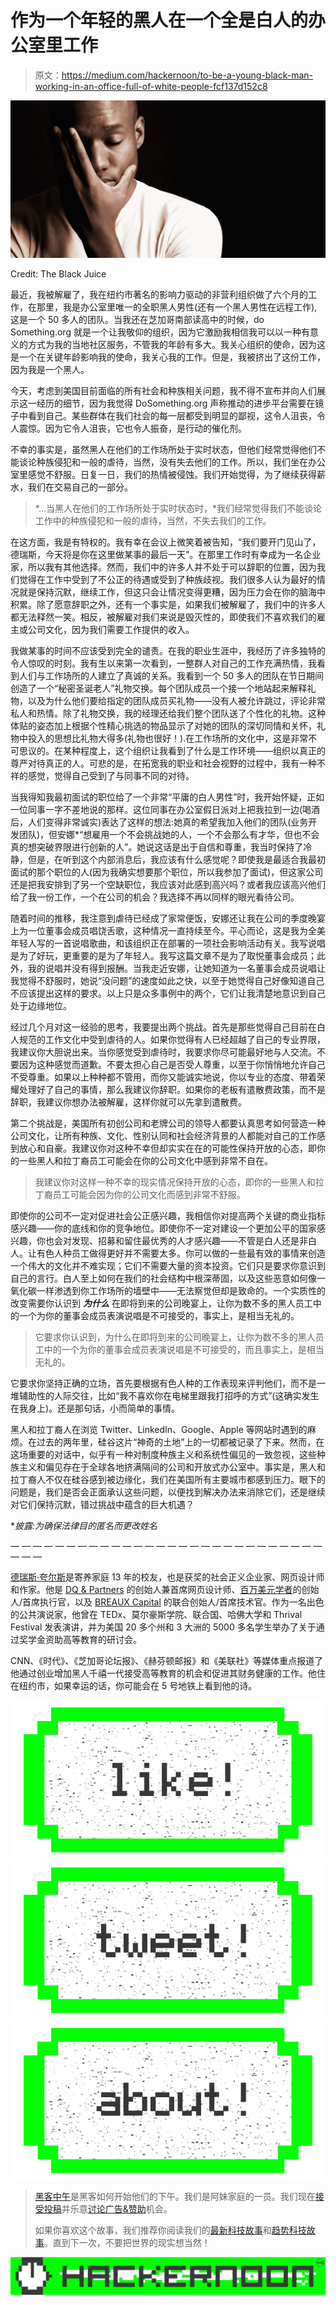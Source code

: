 # 作为一个年轻的黑人在一个全是白人的办公室里工作

> 原文：<https://medium.com/hackernoon/to-be-a-young-black-man-working-in-an-office-full-of-white-people-fcf137d152c8>

![](img/761e6b149de0426505afcd5509072fcd.png)

Credit: The Black Juice

最近，我被解雇了，我在纽约市著名的影响力驱动的非营利组织做了六个月的工作，在那里，我是办公室里唯一的全职黑人男性(还有一个黑人男性在远程工作),这是一个 50 多人的团队。当我还在芝加哥南部读高中的时候，do Something.org 就是一个让我敬仰的组织，因为它激励我相信我可以以一种有意义的方式为我的当地社区服务，不管我的年龄有多大。我关心组织的使命，因为这是一个在关键年龄影响我的使命，我关心我的工作。但是，我被挤出了这份工作，因为我是一个黑人。

今天，考虑到美国目前面临的所有社会和种族相关问题，我不得不宣布并向人们展示这一经历的细节，因为我觉得 DoSomething.org 声称推动的进步平台需要在镜子中看到自己。某些群体在我们社会的每一层都受到明显的鄙视，这令人沮丧，令人震惊。因为它令人沮丧，它也令人振奋，是行动的催化剂。

不幸的事实是，虽然黑人在他们的工作场所处于实时状态，但他们经常觉得他们不能谈论种族侵犯和一般的虐待，当然，没有失去他们的工作。所以，我们坐在办公室里感觉不舒服。日复一日，我们的热情被侵蚀。我们开始觉得，为了继续获得薪水，我们在交易自己的一部分。

> *…当黑人在他们的工作场所处于实时状态时，*我们经常觉得我们不能谈论工作中的种族侵犯和一般的虐待，当然，不失去我们的工作。

在这方面，我是有特权的。我有幸在会议上微笑着被告知，“我们要开门见山了，德瑞斯，今天将是你在这里做某事的最后一天”。在那里工作时有幸成为一名企业家，所以我有其他选择。然而，我们中的许多人并不处于可以辞职的位置，因为我们觉得在工作中受到了不公正的待遇或受到了种族歧视。我们很多人认为最好的情况就是保持沉默，继续工作，但这只会让情况变得更糟，因为压力会在你的脑海中积累。除了愿意辞职之外，还有一个事实是，如果我们被解雇了，我们中的许多人都无法释然一笑。相反，被解雇对我们来说是毁灭性的，即使我们不喜欢我们的雇主或公司文化，因为我们需要工作提供的收入。

我做某事的时间不应该受到完全的谴责。在我的职业生涯中，我经历了许多独特的令人惊叹的时刻。我有生以来第一次看到，一整群人对自己的工作充满热情，我看到人们与工作场所的人建立了真诚的关系。我看到一个 50 多人的团队在节日期间创造了一个“秘密圣诞老人”礼物交换。每个团队成员一个接一个地站起来解释礼物，以及为什么他们要给指定的团队成员买礼物——没有人被允许跳过，评论非常私人和热情。除了礼物交换，我的经理还给我们整个团队送了个性化的礼物。这种体贴的姿态加上根据个性精心挑选的物品显示了对她的团队的深切同情和关怀，礼物中投入的思想比礼物大得多(礼物也很好！).在工作场所的文化中，这是非常不可思议的。在某种程度上，这个组织让我看到了什么是工作环境——组织以真正的尊严对待真正的人。可悲的是，在拓宽我的职业和社会视野的过程中，我有一种不祥的感觉，觉得自己受到了与同事不同的对待。

当我得知我最初面试的职位给了一个非常“平庸的白人男性”时，我开始怀疑，正如一位同事一字不差地说的那样。这位同事在办公室假日派对上把我拉到一边(喝酒后，人们变得非常诚实)表达了这样的想法:她真的希望我加入他们的团队(业务开发团队)，但安娜*“想雇用一个不会挑战她的人，一个不会那么有才华，但也不会真的想突破界限进行创新的人”。她说这话是出于自信和尊重，我当时保持了冷静，但是，在听到这个内部消息后，我应该有什么感觉呢？即使我是最适合我最初面试的那个职位的人(因为我确实想要那个职位，所以我参加了面试)，但这家公司还是把我安排到了另一个空缺职位，我应该对此感到高兴吗？或者我应该高兴他们给了我一份工作，一个在公司的机会？我选择不再以同样的眼光看待公司。

随着时间的推移，我注意到虐待已经成了家常便饭，安娜还让我在公司的季度晚宴上为一位董事会成员唱饶舌歌，这种情况一直持续至今。平心而论，这是我为全美年轻人写的一首说唱歌曲，和该组织正在部署的一项社会影响活动有关。我写说唱是为了好玩，更重要的是为了年轻人。我写这篇文章不是为了取悦董事会成员；此外，我的说唱并没有得到报酬。当我走近安娜，让她知道为一名董事会成员说唱让我觉得不舒服时，她说“没问题”的速度如此之快，以至于她觉得自己好像知道自己不应该提出这样的要求。以上只是众多事例中的两个，它们让我清楚地意识到自己处于边缘地位。

经过几个月对这一经验的思考，我要提出两个挑战。首先是那些觉得自己目前在白人规范的工作文化中受到虐待的人。如果你觉得有人已经超越了自己的专业界限，我建议你大胆说出来。当你感觉受到虐待时，我要求你尽可能最好地与人交流。不要因为这种感觉而道歉。不要太担心自己是否受人尊重，以至于你悄悄地允许自己不受尊重。如果以上种种都不管用，而你又能诚实地说，你以专业的态度、带着荣耀处理好了自己的事情，那么我建议你辞职。如果你的老板有遣散费政策，而不是辞职，我建议你想办法被解雇，这样你就可以先拿到遣散费。

第二个挑战是，美国所有初创公司和老牌公司的领导人都要认真思考如何营造一种公司文化，让所有种族、文化、性别认同和社会经济背景的人都能对自己的工作感到放心和自豪。我建议你对这种不幸但却实实在在的可能性保持开放的心态，即你的一些黑人和拉丁裔员工可能会在你的公司文化中感到非常不自在。

> 我建议你对这样一种不幸的现实情况保持开放的心态，即你的一些黑人和拉丁裔员工可能会因为你的公司文化而感到非常不舒服。

即使你的公司不一定对促进社会公正感兴趣，我相信你对提高两个关键的商业指标感兴趣——你的底线和你的竞争地位。即使你不一定对建设一个更加公平的国家感兴趣，你也会对发现、招募和留住最优秀的人才感兴趣——不管是白人还是非白人。让有色人种员工做得更好并不需要太多。你可以做的一些最有效的事情来创造一个伟大的文化并不难实现；它们不需要大量的资本投资。它们只是要求你意识到自己的言行。白人至上如何在我们的社会结构中根深蒂固，以及这些恶意如何像一氧化碳一样渗透到你工作场所的墙壁中——无法察觉但却是致命的。一个实质性的改变需要你认识到 ***为什么*** 在即将到来的公司晚宴上，让你为数不多的黑人员工中的一个为你的董事会成员表演说唱是不可接受的，事实上，是相当无礼的。

> 它要求你认识到，为什么在即将到来的公司晚宴上，让你为数不多的黑人员工中的一个为你的董事会成员表演说唱是不可接受的，而且事实上，是相当无礼的。

它要求你坚持正确的立场，首先要根据有色人种的工作表现来评判他们，而不是一堆辅助性的人际交往，比如“我不喜欢你在电梯里跟我打招呼的方式”(这确实发生在我身上)。还是那句话，小而简单的事情。

黑人和拉丁裔人在浏览 Twitter、LinkedIn、Google、Apple 等网站时遇到的麻烦。在过去的两年里，硅谷这片“神奇的土地”上的一切都被记录了下来。然而，在这场重要的对话中，似乎有一种对制度种族主义和系统性偏见的一致忽视，这些种族主义和偏见存在于全球各地挤满隔间的公司和开放式办公室中。事实是，黑人和拉丁裔人不仅在硅谷感到被边缘化，我们在美国所有主要城市都感到压力。眼下的问题是，我们是否会正面承认这些问题，以便找到解决办法来消除它们，还是继续对它们保持沉默，错过挑战中蕴含的巨大机遇？

**披露:为确保法律目的匿名而更改姓名*

— — — — — — — — — — — — — — — — — — — — — — — — — — — — — — —

[德瑞斯·夸尔斯](http://www.derriusquarles.com/)是寄养家庭 13 年的校友，也是获奖的社会正义企业家、网页设计师和作家。他是 [DQ & Partners](https://www.dqandpartners.com) 的创始人兼首席网页设计师、[百万美元学者](https://www.milliondollarscholar.com)的创始人/首席执行官，以及 [BREAUX Capital](http://www.breauxcapital.com/) 的联合创始人/首席技术官。作为一名出色的公共演说家，他曾在 TEDx、莫尔豪斯学院、联合国、哈佛大学和 Thrival Festival 发表演讲，并为美国 20 多个州和 3 大洲的 5000 多名学生举办了关于通过奖学金资助高等教育的研讨会。

CNN、《时代》、《芝加哥论坛报》、《赫芬顿邮报》和《美联社》等媒体重点报道了他通过创业增加黑人千禧一代接受高等教育的机会和促进其财务健康的工作。他住在纽约市，如果幸运的话，你可能会在 5 号地铁上看到他的诗。

[![](img/50ef4044ecd4e250b5d50f368b775d38.png)](http://bit.ly/HackernoonFB)[![](img/979d9a46439d5aebbdcdca574e21dc81.png)](https://goo.gl/k7XYbx)[![](img/2930ba6bd2c12218fdbbf7e02c8746ff.png)](https://goo.gl/4ofytp)

> [黑客中午](http://bit.ly/Hackernoon)是黑客如何开始他们的下午。我们是阿妹家庭的一员。我们现在[接受投稿](http://bit.ly/hackernoonsubmission)并乐意[讨论广告&赞助](mailto:partners@amipublications.com)机会。
> 
> 如果你喜欢这个故事，我们推荐你阅读我们的[最新科技故事](http://bit.ly/hackernoonlatestt)和[趋势科技故事](https://hackernoon.com/trending)。直到下一次，不要把世界的现实想当然！

[![](img/be0ca55ba73a573dce11effb2ee80d56.png)](https://goo.gl/Ahtev1)